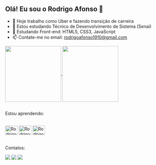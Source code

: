 ## Olá! Eu sou o Rodrigo Afonso 👋

- 🔭 Hoje trabalho como Uber e fazendo transição de carreira 
- 🌱 Estou estudando Técnico de Desenvolvimento de Sistema (Senai)
- 🌱 Estudando Front-end: HTML5, CSS3, JavaScript 
- 📫 Contate-me no email: rodrigoafonso1910@gmail.com

<div>
  <a href="https://github.com/rodrigoafonsobarboza/github-readme-stats">
  <img height=180 align="center" src="https://github-readme-stats.vercel.app/api?username=rodrigoafonsobarboza&show_icons=true&theme=radical" />
</a>
<a href="https://github.com/rodrigoafonsobarboza/convoychat">
  <img height=180 align="center" src="https://github-readme-stats.vercel.app/api/top-langs?username=rodrigoafonsobarboza&show_icons=true&theme=radical&layout=compact&langs_count=8&card_width=320" />
</a>
</div>

##

 Estou aprendendo:
<div style="display: inline_block"><br>
  <img aling="center" alt="Rodrigo-HTML" height="30" width="40" src="https://cdn.jsdelivr.net/gh/devicons/devicon@latest/icons/html5/html5-original.svg" />        
  <img aling="center" alt="Rodrigo-CSS" height="30" width="40" src="https://cdn.jsdelivr.net/gh/devicons/devicon@latest/icons/css3/css3-original.svg" />  
  <img aling="center" alt="Rodrigo-Js" height="30" width="40"  src="https://cdn.jsdelivr.net/gh/devicons/devicon@latest/icons/javascript/javascript-original.svg" />         
</div>

##
Contatos:
<div>
  <a href="https://www.instagram.com/afonso7336/" target="_blank"><img src="https://img.shields.io/badge/-Instagram-%23E4405F?style=for-the-badge&logo=instagram&logoColor=white" target="blank"></a>
  <a href="https://www.linkedin.com/in/rodrigo-afonso-2646441b3/" target="_blank"><img src="https://img.shields.io/badge/-LinkedIn-%230077B5?style=for-the-badge&logo=linkedin&logoColor=white" target="_blank"></a> 
  <a href="mailto:rodrigoafonso1910@gmail.com"><img src="https://img.shields.io/badge/-Gmail-%23333?style=for-the-badge&logo=gmail&logoColor=white" target="blank"></a>
</div>
